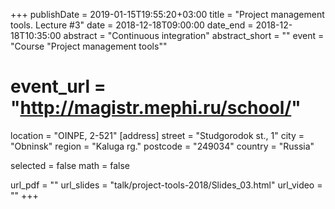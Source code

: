 +++
publishDate = 2019-01-15T19:55:20+03:00
title = "Project management tools. Lecture #3"
date = 2018-12-18T09:00:00
date_end = 2018-12-18T10:35:00
abstract = "Continuous integration"
abstract_short = ""
event = "Course \"Project management tools\""
# event_url = "http://magistr.mephi.ru/school/"
location = "OINPE, 2-521"
[address]
  street = "Studgorodok st., 1"
  city = "Obninsk"
  region = "Kaluga rg."
  postcode = "249034"
  country = "Russia"

selected = false
math = false

url_pdf = ""
url_slides = "talk/project-tools-2018/Slides_03.html"
url_video = ""
+++